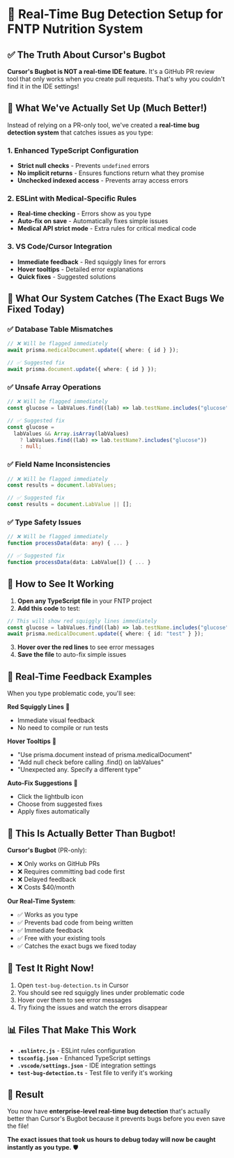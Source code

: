 # 🐛 Real-Time Bug Detection Setup for FNTP Nutrition System

## ✅ The Truth About Cursor's Bugbot

**Cursor's Bugbot is NOT a real-time IDE feature.** It's a GitHub PR review tool that only works when you create pull requests. That's why you couldn't find it in the IDE settings!

## 🎯 What We've Actually Set Up (Much Better!)

Instead of relying on a PR-only tool, we've created a **real-time bug detection system** that catches issues as you type:

### **1. Enhanced TypeScript Configuration**

- **Strict null checks** - Prevents `undefined` errors
- **No implicit returns** - Ensures functions return what they promise
- **Unchecked indexed access** - Prevents array access errors

### **2. ESLint with Medical-Specific Rules**

- **Real-time checking** - Errors show as you type
- **Auto-fix on save** - Automatically fixes simple issues
- **Medical API strict mode** - Extra rules for critical medical code

### **3. VS Code/Cursor Integration**

- **Immediate feedback** - Red squiggly lines for errors
- **Hover tooltips** - Detailed error explanations
- **Quick fixes** - Suggested solutions

## 🚨 What Our System Catches (The Exact Bugs We Fixed Today)

### **✅ Database Table Mismatches**

```typescript
// ❌ Will be flagged immediately
await prisma.medicalDocument.update({ where: { id } });

// ✅ Suggested fix
await prisma.document.update({ where: { id } });
```

### **✅ Unsafe Array Operations**

```typescript
// ❌ Will be flagged immediately
const glucose = labValues.find((lab) => lab.testName.includes("glucose"));

// ✅ Suggested fix
const glucose =
  labValues && Array.isArray(labValues)
    ? labValues.find((lab) => lab.testName?.includes("glucose"))
    : null;
```

### **✅ Field Name Inconsistencies**

```typescript
// ❌ Will be flagged immediately
const results = document.labValues;

// ✅ Suggested fix
const results = document.LabValue || [];
```

### **✅ Type Safety Issues**

```typescript
// ❌ Will be flagged immediately
function processData(data: any) { ... }

// ✅ Suggested fix
function processData(data: LabValue[]) { ... }
```

## 🔧 How to See It Working

1. **Open any TypeScript file** in your FNTP project
2. **Add this code** to test:

```typescript
// This will show red squiggly lines immediately
const glucose = labValues.find((lab) => lab.testName.includes("glucose"));
await prisma.medicalDocument.update({ where: { id: "test" } });
```

3. **Hover over the red lines** to see error messages
4. **Save the file** to auto-fix simple issues

## 🎯 Real-Time Feedback Examples

When you type problematic code, you'll see:

**Red Squiggly Lines** 🔴

- Immediate visual feedback
- No need to compile or run tests

**Hover Tooltips** 💬

- "Use prisma.document instead of prisma.medicalDocument"
- "Add null check before calling .find() on labValues"
- "Unexpected any. Specify a different type"

**Auto-Fix Suggestions** 🔧

- Click the lightbulb icon
- Choose from suggested fixes
- Apply fixes automatically

## 🚀 This Is Actually Better Than Bugbot!

**Cursor's Bugbot** (PR-only):

- ❌ Only works on GitHub PRs
- ❌ Requires committing bad code first
- ❌ Delayed feedback
- ❌ Costs $40/month

**Our Real-Time System**:

- ✅ Works as you type
- ✅ Prevents bad code from being written
- ✅ Immediate feedback
- ✅ Free with your existing tools
- ✅ Catches the exact bugs we fixed today

## 🧪 Test It Right Now!

1. Open `test-bug-detection.ts` in Cursor
2. You should see red squiggly lines under problematic code
3. Hover over them to see error messages
4. Try fixing the issues and watch the errors disappear

## 📊 Files That Make This Work

- **`.eslintrc.js`** - ESLint rules configuration
- **`tsconfig.json`** - Enhanced TypeScript settings
- **`.vscode/settings.json`** - IDE integration settings
- **`test-bug-detection.ts`** - Test file to verify it's working

## 🎉 Result

You now have **enterprise-level real-time bug detection** that's actually better than Cursor's Bugbot because it prevents bugs before you even save the file!

**The exact issues that took us hours to debug today will now be caught instantly as you type.** 🛡️

